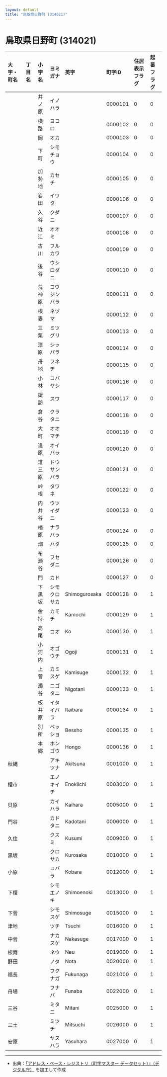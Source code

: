 ```yaml
---
layout: default
title: "鳥取県日野町 (314021)"
---
```


# 鳥取県日野町 (314021)

| 大字・町名 | 丁目名 | 小字名 | ヨミガナ | 英字 | 町字ID | 住居表示フラグ | 起番フラグ |
|:---|:---|:---|:---|:---|:---|:---|:---|
|  |  | 井ノ原 | イノハラ |  | 0000101 | 0 | 0 |
|  |  | 横路 | ヨコロ |  | 0000102 | 0 | 0 |
|  |  | 岡 | オカ |  | 0000103 | 0 | 0 |
|  |  | 下町 | シモチョウ |  | 0000104 | 0 | 0 |
|  |  | 加勢地 | カセチ |  | 0000105 | 0 | 0 |
|  |  | 岩田 | イワタ |  | 0000106 | 0 | 0 |
|  |  | 久谷 | クダニ |  | 0000107 | 0 | 0 |
|  |  | 近江 | オオミ |  | 0000108 | 0 | 0 |
|  |  | 古川 | フルカワ |  | 0000109 | 0 | 0 |
|  |  | 後谷 | ウシロダニ |  | 0000110 | 0 | 0 |
|  |  | 荒神原 | コウジンバラ |  | 0000111 | 0 | 0 |
|  |  | 根妻 | ネヅマ |  | 0000112 | 0 | 0 |
|  |  | 三栗 | ミツグリ |  | 0000113 | 0 | 0 |
|  |  | 漆原 | シッパラ |  | 0000114 | 0 | 0 |
|  |  | 舟地 | フネヂ |  | 0000115 | 0 | 0 |
|  |  | 小林 | コバヤシ |  | 0000116 | 0 | 0 |
|  |  | 諏訪 | スワ |  | 0000117 | 0 | 0 |
|  |  | 倉谷 | クラタニ |  | 0000118 | 0 | 0 |
|  |  | 大町 | オオマチ |  | 0000119 | 0 | 0 |
|  |  | 追原 | オイバラ |  | 0000120 | 0 | 0 |
|  |  | 道三原 | ドウサンバラ |  | 0000121 | 0 | 0 |
|  |  | 峠根 | タワネ |  | 0000122 | 0 | 0 |
|  |  | 内井谷 | ウツイダニ |  | 0000123 | 0 | 0 |
|  |  | 楢原 | ナラバラ |  | 0000124 | 0 | 0 |
|  |  | 畑 | ハタ |  | 0000125 | 0 | 0 |
|  |  | 布瀬谷 | フセダニ |  | 0000126 | 0 | 0 |
|  |  | 門 | カド |  | 0000127 | 0 | 0 |
|  |  | 下黒坂 | シモクロサカ | Shimogurosaka | 0000128 | 0 | 1 |
|  |  | 金持 | カモチ | Kamochi | 0000129 | 0 | 1 |
|  |  | 高尾 | コオ | Ko | 0000130 | 0 | 1 |
|  |  | 小河内 | オゴウチ | Ogoji | 0000131 | 0 | 1 |
|  |  | 上菅 | カミスゲ | Kamisuge | 0000132 | 0 | 1 |
|  |  | 濁谷 | ニゴタニ | Nigotani | 0000133 | 0 | 1 |
|  |  | 板井原 | イタイバラ | Itaibara | 0000134 | 0 | 1 |
|  |  | 別所 | ベッショ | Bessho | 0000135 | 0 | 1 |
|  |  | 本郷 | ホンゴウ | Hongo | 0000136 | 0 | 1 |
| 秋縄 |  |  | アキツナ | Akitsuna | 0001000 | 0 | 1 |
| 榎市 |  |  | エノキイチ | Enokiichi | 0003000 | 0 | 1 |
| 貝原 |  |  | カイハラ | Kaihara | 0005000 | 0 | 1 |
| 門谷 |  |  | カドタニ | Kadotani | 0006000 | 0 | 1 |
| 久住 |  |  | クスミ | Kusumi | 0009000 | 0 | 1 |
| 黒坂 |  |  | クロサカ | Kurosaka | 0010000 | 0 | 1 |
| 小原 |  |  | コバラ | Kobara | 0012000 | 0 | 1 |
| 下榎 |  |  | シモエノキ | Shimoenoki | 0013000 | 0 | 1 |
| 下菅 |  |  | シモスゲ | Shimosuge | 0015000 | 0 | 1 |
| 津地 |  |  | ツチ | Tsuchi | 0016000 | 0 | 1 |
| 中菅 |  |  | ナカスゲ | Nakasuge | 0017000 | 0 | 1 |
| 根雨 |  |  | ネウ | Neu | 0019000 | 0 | 1 |
| 野田 |  |  | ノタ | Nota | 0020000 | 0 | 1 |
| 福長 |  |  | フクナガ | Fukunaga | 0021000 | 0 | 1 |
| 舟場 |  |  | フナバ | Funaba | 0022000 | 0 | 1 |
| 三谷 |  |  | ミタニ | Mitani | 0025000 | 0 | 1 |
| 三土 |  |  | ミツチ | Mitsuchi | 0026000 | 0 | 1 |
| 安原 |  |  | ヤスハラ | Yasuhara | 0027000 | 0 | 1 |

---

- 出典：[「アドレス・ベース・レジストリ（町字マスター データセット）』（デジタル庁）](https://www.digital.go.jp/policies/base_registry_address/) を加工して作成